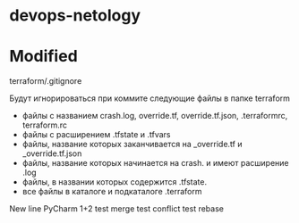 # devops-netology
# Modified

terraform/.gitignore

Будут игнорироваться при коммите следующие файлы в папке terraform
- файлы с названием crash.log, override.tf, override.tf.json, .terraformrc, terraform.rc
- файлы с расширением .tfstate и .tfvars
- файлы, название которых заканчивается на _override.tf и _override.tf.json
- файлы, название которых начинается на crash. и имеют расширение .log
- файлы, в названии которых содержится .tfstate.
- все файлы в каталоге и подкаталоге .terraform

New line PyCharm
1+2
test merge
test conflict
test rebase
